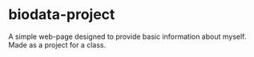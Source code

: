 # biodata-project
A simple web-page designed to provide basic information about myself. Made as a project for a class.
